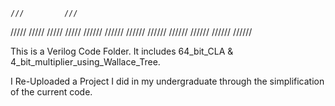 	///			///
   /////  /////		   /////  /////
 //////   ////// 	 //////   //////
//////    //////	//////	  //////


This is a Verilog Code Folder.
It includes 64_bit_CLA & 4_bit_multiplier_using_Wallace_Tree.

I Re-Uploaded a Project I did in my undergraduate
through the simplification of the current code.
